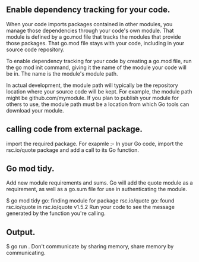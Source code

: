 ## Enable dependency tracking for your code.

When your code imports packages contained in other modules, you manage those dependencies through your code's own module. That module is defined by a go.mod file that tracks the modules that provide those packages. That go.mod file stays with your code, including in your source code repository.

To enable dependency tracking for your code by creating a go.mod file, run the go mod init command, giving it the name of the module your code will be in. The name is the module's module path.

In actual development, the module path will typically be the repository location where your source code will be kept. For example, the module path might be github.com/mymodule. If you plan to publish your module for others to use, the module path must be a location from which Go tools can download your module. 

## calling code from external package.

import the required package. 
For exapmle :- In your Go code, import the rsc.io/quote package and add a call to its Go function.

## Go mod tidy.

Add new module requirements and sums.
Go will add the quote module as a requirement, as well as a go.sum file for use in authenticating the module.

$ go mod tidy
go: finding module for package rsc.io/quote
go: found rsc.io/quote in rsc.io/quote v1.5.2
Run your code to see the message generated by the function you're calling.

## Output.

$ go run .
Don't communicate by sharing memory, share memory by communicating.